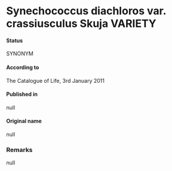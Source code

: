 Synechococcus diachloros var. crassiusculus Skuja VARIETY
=======

#### Status
SYNONYM

#### According to
The Catalogue of Life, 3rd January 2011

#### Published in
null

#### Original name
null

### Remarks
null